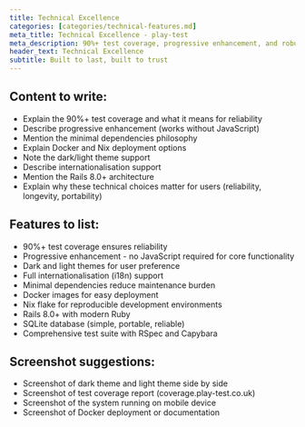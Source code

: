 ```yaml
---
title: Technical Excellence
categories: [categories/technical-features.md]
meta_title: Technical Excellence - play-test
meta_description: 90%+ test coverage, progressive enhancement, and robust architecture
header_text: Technical Excellence
subtitle: Built to last, built to trust
---
```


<!-- WRITE: Main content about technical quality -->

## Content to write:

- Explain the 90%+ test coverage and what it means for reliability
- Describe progressive enhancement (works without JavaScript)
- Mention the minimal dependencies philosophy
- Explain Docker and Nix deployment options
- Note the dark/light theme support
- Describe internationalisation support
- Mention the Rails 8.0+ architecture
- Explain why these technical choices matter for users (reliability, longevity, portability)

## Features to list:

- 90%+ test coverage ensures reliability
- Progressive enhancement - no JavaScript required for core functionality
- Dark and light themes for user preference
- Full internationalisation (i18n) support
- Minimal dependencies reduce maintenance burden
- Docker images for easy deployment
- Nix flake for reproducible development environments
- Rails 8.0+ with modern Ruby
- SQLite database (simple, portable, reliable)
- Comprehensive test suite with RSpec and Capybara

## Screenshot suggestions:

- Screenshot of dark theme and light theme side by side
- Screenshot of test coverage report (coverage.play-test.co.uk)
- Screenshot of the system running on mobile device
- Screenshot of Docker deployment or documentation
